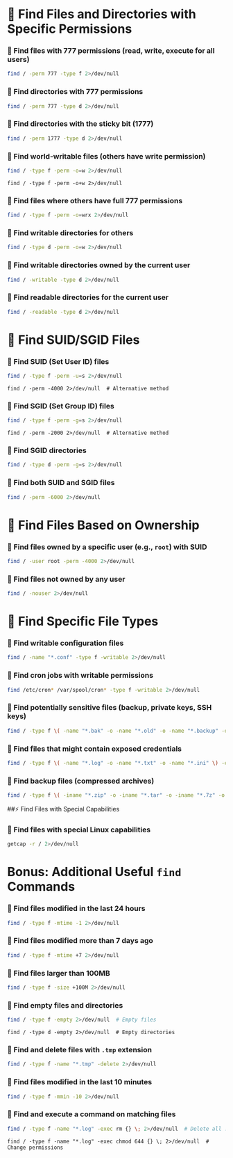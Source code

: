 

# 📌 Find Files and Directories with Specific Permissions

### 🔹 Find files with 777 permissions (read, write, execute for all users)
```bash
find / -perm 777 -type f 2>/dev/null
```
### 🔹 Find directories with 777 permissions
```bash
find / -perm 777 -type d 2>/dev/null
```
### 🔹 Find directories with the **sticky bit** (1777)
```bash
find / -perm 1777 -type d 2>/dev/null
```
### 🔹 Find world-writable files (others have write permission)
```bash
find / -type f -perm -o=w 2>/dev/null
```
```
find / -type f -perm -o+w 2>/dev/null
```
### 🔹 Find files where **others** have full 777 permissions
```bash
find / -type f -perm -o=wrx 2>/dev/null
```
### 🔹 Find writable directories for **others**
```bash
find / -type d -perm -o=w 2>/dev/null
```
### 🔹 Find writable directories owned by the **current user**
```bash
find / -writable -type d 2>/dev/null
```
### 🔹 Find readable directories for the **current user**
```bash
find / -readable -type d 2>/dev/null
```

# 🔐 Find SUID/SGID Files

### 🔹 Find **SUID** (Set User ID) files
```bash
find / -type f -perm -u=s 2>/dev/null
```
```
find / -perm -4000 2>/dev/null  # Alternative method
```
### 🔹 Find **SGID** (Set Group ID) files
```bash
find / -type f -perm -g=s 2>/dev/null
```
```
find / -perm -2000 2>/dev/null  # Alternative method
```
### 🔹 Find **SGID** directories
```bash
find / -type d -perm -g=s 2>/dev/null
```
### 🔹 Find both **SUID and SGID** files
```bash
find / -perm -6000 2>/dev/null
```

# 👤 Find Files Based on Ownership

### 🔹 Find files owned by a **specific user** (e.g., `root`) with SUID
```bash
find / -user root -perm -4000 2>/dev/null
```
### 🔹 Find files **not owned** by any user
```bash
find / -nouser 2>/dev/null
```

# 📁 Find Specific File Types

### 🔹 Find writable **configuration files**
```bash
find / -name "*.conf" -type f -writable 2>/dev/null
```
### 🔹 Find **cron jobs** with writable permissions
```bash
find /etc/cron* /var/spool/cron* -type f -writable 2>/dev/null
```
### 🔹 Find **potentially sensitive files** (backup, private keys, SSH keys)
```bash
find / -type f \( -name "*.bak" -o -name "*.old" -o -name "*.backup" -o -name "id_rsa*" -o -name "authorized_keys" \) 2>/dev/null
```
### 🔹 Find files that might contain **exposed credentials**
```bash
find / -type f \( -name "*.log" -o -name "*.txt" -o -name "*.ini" \) -exec grep -i 'password' {} + 2>/dev/null
```
### 🔹 Find **backup files** (compressed archives)
```bash
find / -type f \( -iname "*.zip" -o -iname "*.tar" -o -iname "*.7z" -o -iname "*.rar" -o -iname "*.bz2" -o -iname "*.gz" -o -iname "*.tbz" -o -iname "*.tgz" \) > backupfiles.txt
```

##⚡ Find Files with Special Capabilities

### 🔹 Find files with **special Linux capabilities**
```bash
getcap -r / 2>/dev/null
```

# Bonus: Additional Useful `find` Commands

### 🔹 Find files modified **in the last 24 hours**
```bash
find / -type f -mtime -1 2>/dev/null
```
### 🔹 Find files modified **more than 7 days ago**
```bash
find / -type f -mtime +7 2>/dev/null
```
### 🔹 Find files **larger than 100MB**
```bash
find / -type f -size +100M 2>/dev/null
```
### 🔹 Find **empty** files and directories
```bash
find / -type f -empty 2>/dev/null  # Empty files
```
```
find / -type d -empty 2>/dev/null  # Empty directories
```
### 🔹 Find and **delete** files with `.tmp` extension
```bash
find / -type f -name "*.tmp" -delete 2>/dev/null
```
### 🔹 Find files **modified in the last 10 minutes**
```bash
find / -type f -mmin -10 2>/dev/null
```
### 🔹 Find and **execute a command** on matching files
```bash
find / -type f -name "*.log" -exec rm {} \; 2>/dev/null  # Delete all .log files
```
```
find / -type f -name "*.log" -exec chmod 644 {} \; 2>/dev/null  # Change permissions
```
